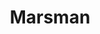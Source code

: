 ---
title: "Marsman"
slug : "marsman"
description: "Opdracht: 'stel je voor dat een reis naar de planeet Mars even gewoon zou zijn als een intercontinentale vlucht op aarde. Hoe zou je deze reis dan promoten?'"
type: intern
members:
    - name : "Kato Janssens"
      major: Crossmedia-ontwerp
      minor: Graphic Design
      academic-year: 2de jaar
thumbnail:
    url: "thumb.jpg"
    alt: ""
    height: 1
    width: 1
    text-color: "f05384"
    background-color: "f05384"
media:
    - url : "1.logo.jpg"
      type: image
    - url : "2.logo.jpg"
      type: image
      text: "Het uitwerken van de campagne begon met het ontwerp van een passend logo. Een symbool dat  een goede mix van wetenschappelijkheid en toegankelijkheid uitstraalt"
    - url : "3.mascotte.jpg"
      type: image
      text: "Het publiek wordt doorheen de campagne geloodst door de mascotte Marcel."
    - url : "4.poster.jpg"
      type: image
    - url : "5.poster.jpg"
      type: image
      text: "De poster is opgebouwd rondom blikvanger die meteen de aandacht van de voorbijganger trekt. De volgende stap is de site bezoeken, registreren en de trip richting de sterren aanvatten"
created: 20/01/2017
order: 11
---